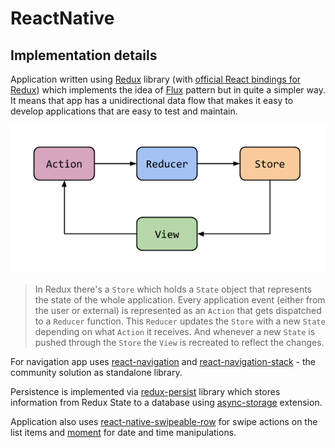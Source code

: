 # ReactNative

## Implementation details
Application written using [Redux](https://redux.js.org/) library (with [official React bindings for Redux](https://react-redux.js.org/)) which implements the idea of [Flux](https://facebook.github.io/flux/) pattern but in quite a simpler way. It means that app has a unidirectional data flow that makes it easy to develop applications that are easy to test and maintain.

![Redux scheme](/images/redux.png)

> In Redux there's a `Store` which holds a `State` object that represents the state of the whole application. Every application event (either from the user or external) is represented as an `Action` that gets dispatched to a `Reducer` function. This `Reducer` updates the `Store` with a new `State` depending on what `Action` it receives. And whenever a new `State` is pushed through the `Store` the `View` is recreated to reflect the changes.

For navigation app uses [react-navigation](https://reactnavigation.org/) and [react-navigation-stack](https://reactnavigation.org/docs/stack-navigator) - the community solution as standalone library.

Persistence is implemented via [redux-persist](https://github.com/rt2zz/redux-persist) library which stores information from Redux State to a database using [async-storage](https://github.com/react-native-community/async-storage) extension.

Application also uses [react-native-swipeable-row](https://github.com/Cederman/react-native-swipeable) for swipe actions on the list items and [moment](https://momentjs.com/) for date and time manipulations.